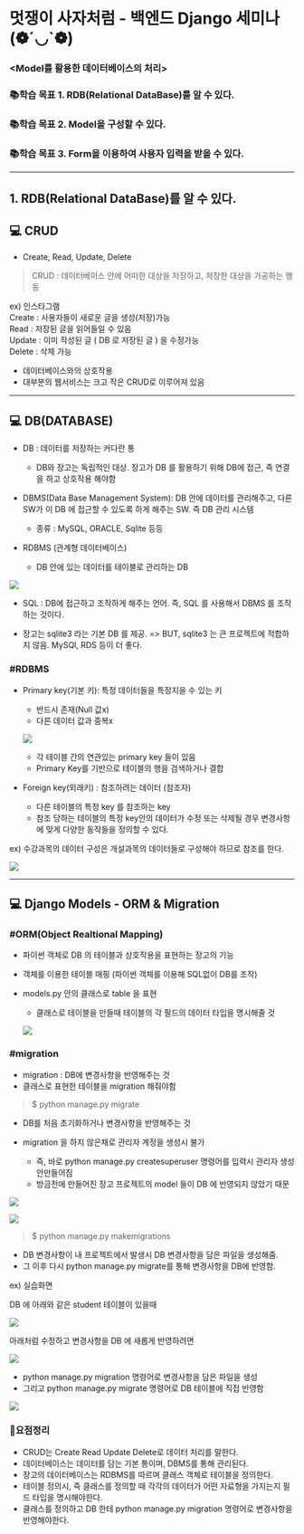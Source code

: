 # 멋쟁이 사자처럼 - 백엔드 Django 세미나 (❁´◡`❁)

### <Model를 활용한 데이터베이스의 처리>
### 📚학습 목표 1. RDB(Relational DataBase)를 알 수 있다.
### 📚학습 목표 2. Model을 구성할 수 있다.
### 📚학습 목표 3. Form을 이용하여 사용자 입력을 받을 수 있다. 

---

## 1. RDB(Relational DataBase)를 알 수 있다.

## 💻 CRUD

- Create, Read, Update, Delete
> CRUD : 데이터베이스 안에 어떠한 대상을 저장하고, 저장한 대상을 가공하는 행동
 
ex) 인스타그램<br>
Create : 사용자들이 새로운 글을 생성(저장)가능<br>
Read : 저장된 글을 읽어들일 수 있음<br>
Update : 이미 작성된 글 ( DB 로 저장된 글 ) 을 수정가능<br>
Delete : 삭제 가능<br>

- 데이터베이스와의 상호작용
- 대부분의 웹서비스는 크고 작은 CRUD로 이루어져 있음

---

## 💻 DB(DATABASE)

- DB : 데이터를 저장하는 커다란 통

  - DB와 장고는 독립적인 대상. 장고가 DB 를 활용하기 위해 DB에 접근, 즉 연결을 하고 상호작용 해야함
   
- DBMS(Data Base Management System): DB 안에 데이터를 관리해주고, 다른 SW가 이 DB 에 접근할 수 있도록 하게 해주는 SW. 즉 DB 관리 시스템
  - 종류 : MySQL, ORACLE, Sqlite 등등
    
- RDBMS (관계형 데이터베이스)
    - DB 안에 있는 데이터를 테이블로 관리하는 DB

![](https://velog.velcdn.com/images/msung99/post/732116e1-c8cd-4c39-8e5f-4551276c0954/image.png)

- SQL : DB에 접근하고 조작하게 해주는 언어.
즉, SQL 를 사용해서 DBMS 를 조작하는 것이다.

- 장고는 sqlite3 라는 기본 DB 를 제공. => BUT, sqlite3 는 큰 프로젝트에 적합하지 않음. MySQl, RDS 등이 더 좋다.

### #RDBMS
- Primary key(기본 키): 특정 데이터들을 특정지을 수 있는 키
    - 반드시 존재(Null 값x)
    - 다른 데이터 값과 중복x
    
    ![](https://velog.velcdn.com/images/msung99/post/e7daadb6-1da3-4243-83ca-bc2b4a31b639/image.png)

   
    - 각 테이블 간의 연관있는 primary key 들이 있음
    - Primary Key를 기반으로 테이블의 행을 검색하거나 결합

- Foreign  key(외래키) : 참조하려는 데이터 (참조자)
 
   - 다른 테이블의 특정 key 를 참조하는 key
   - 참조 당하는 테이블의 특정 key안의 데이터가 수정 또는 삭제될 경우 변경사항에 맞게 다양한 동작들을 정의할 수 있다.
   
   
ex) 수강과목의 데이터 구성은 개설과목의 데이터들로 구성해야 하므로 참조를 한다.

![](https://velog.velcdn.com/images/msung99/post/50325261-940a-4e8d-817d-4f43a9a9adb4/image.png)


---


## 💻 Django Models - ORM & Migration


### #ORM(Object Realtional Mapping)
- 파이썬 객체로 DB 의 테이블과 상호작용을 표현하는 장고의 기능 
- 객체를 이용한 테이블 매핑 (파이썬 객체를 이용해 SQL없이 DB를 조작)
- models.py 안의 클래스로 table 을 표현
  - 클래스로 테이블을 만들때 테이블의 각 필드의 데이터 타입을 명시해줄 것
  
  ![](https://velog.velcdn.com/images/msung99/post/a624d8b2-b03b-435f-a9a6-f5455908e9fe/image.png)

  

### #migration
- migration : DB에 변경사항을 반영해주는 것
- 클래스로 표현한 테이블을 migration 해줘야함
> $ python manage.py migrate  
  - DB를 처음 초기화하거나 변경사항을 반영해주는 것
  
  - migration 을 하지 않은채로 관리자 계정을 생성시 불가
     - 즉, 바로 python manage.py createsuperuser 명령어를 입력시 관리자 생성 안만들어짐
     - 방금전에 만들어진 장고 프로젝트의 model 들이 DB 에 반영되지 않았기 때문

![](https://velog.velcdn.com/images/msung99/post/1a3c42aa-f97f-4a9b-833b-43feb0053106/image.png)

![](https://velog.velcdn.com/images/msung99/post/a877c7af-e1b1-4bef-9636-0f4d2fc5babd/image.png)

> $ python manage.py makemigrations

   - DB 변경사항이 내 프로젝트에서 발생시 DB 변경사항을 담은 파일을 생성해줌.
   - 그 이후 다시 python manage.py migrate를 통해 변경사항을 DB에 반영함.

ex) 실습화면

DB 에 아래와 같은 student 테이블이 있을때

![](https://velog.velcdn.com/images/msung99/post/5024d5f7-bfd6-4223-9ce1-344c5ec3fc31/image.png)

아래처럼 수정하고 변경사항을 DB 에 새롭게 반영하려면

![](https://velog.velcdn.com/images/msung99/post/fe10faff-8825-426b-b65f-af1009c2445a/image.png)

- python manage.py migration 명령어로 변경사항을 담은 파일을 생성
- 그리고 python manage.py migrate 명령어로 DB 테이블에 직접 반영함

![](https://velog.velcdn.com/images/msung99/post/8d5c502d-10f1-4f88-ae30-a2fdccab1235/image.png)


### 🎁요점정리
- CRUD는 Create Read Update Delete로 데이터 처리를 말한다.
- 데이터베이스는 데이터를 담는 기본 통이며, DBMS를 통해 관리된다. 
- 장고의 데이터베이스는 RDBMS를 따르며 클래스 객체로 테이블을 정의한다.
- 테이블 정의시, 즉 클래스를 정의할 때 각각의 데이터가 어떤 자료형을 가지는지 필드 타입을 명시해야한다.
- 클래스를 정의하고 DB 한테 python manage.py migration 명령어로 변경사항을 반영해야한다.
